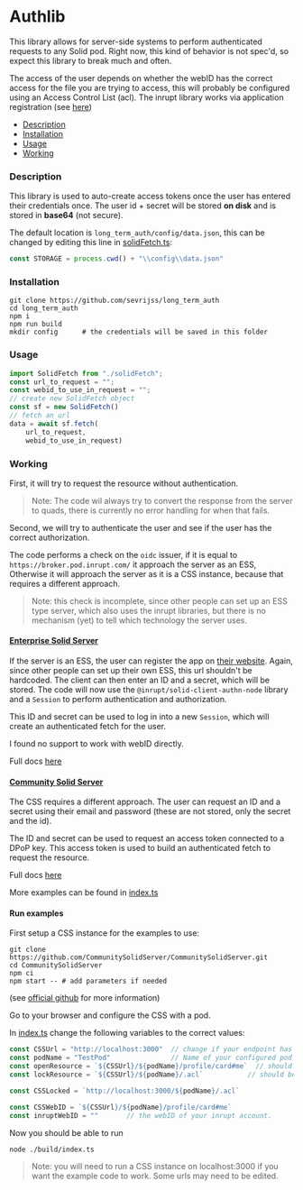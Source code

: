 <!-- omit in toc -->
# Authlib

This library allows for server-side systems to perform authenticated requests to any Solid pod.
Right now, this kind of behavior is not spec'd, so expect this library to break much and often.


The access of the user depends on whether the webID has the correct access for the file you are trying to access,
this will probably be configured using an Access Control List (acl).
The inrupt library works via application registration (see [here](https://broker.pod.inrupt.com/registration.html))

- [Description](#description)
- [Installation](#installation)
- [Usage](#usage)
- [Working](#working)

### Description

This library is used to auto-create access tokens once the user has entered their credentials once.
The user id + secret will be stored **on disk** and is stored in **base64** (not secure).

The default location is `long_term_auth/config/data.json`, this can be changed by editing this line in [solidFetch.ts](src/solidFetch.ts):
```typescript
const STORAGE = process.cwd() + "\\config\\data.json"
```

### Installation

```shell
git clone https://github.com/sevrijss/long_term_auth
cd long_term_auth
npm i
npm run build
mkdir config      # the credentials will be saved in this folder
```

### Usage

```typescript
import SolidFetch from "./solidFetch";
const url_to_request = "";
const webid_to_use_in_request = "";
// create new SolidFetch object
const sf = new SolidFetch()
// fetch an url
data = await sf.fetch(
    url_to_request,
    webid_to_use_in_request)
```

### Working

First, it will try to request the resource without authentication.

> Note: The code wil always try to convert the response from the server to quads, there is currently no error handling for when that fails.

Second, we will try to authenticate the user and see if the user has the correct authorization.

The code performs a check on the `oidc` issuer,
if it is equal to `https://broker.pod.inrupt.com/` it approach the server as an ESS,
Otherwise it will approach the server as it is a CSS instance, because that requires a different approach.

> Note: this check is incomplete, since other people can set up an ESS type server, which also uses the inrupt libraries,
but there is no mechanism (yet) to tell which technology the server uses.

#### [Enterprise Solid Server](https://inrupt.com/products/enterprise-solid-server/)

If the server is an ESS, the user can register the app on [their website](https://broker.pod.inrupt.com/registration.html).
Again, since other people can set up their own ESS, this url shouldn't be hardcoded.
The client can then enter an ID and a secret, which will be stored.
The code will now use the `@inrupt/solid-client-authn-node` library and a `Session`
to perform authentication and authorization.

This ID and secret can be used to log in into a new `Session`, which will create an authenticated fetch for the user.

I found no support to work with webID directly.

Full docs [here](https://docs.inrupt.com/developer-tools/javascript/client-libraries/tutorial/authenticate-nodejs-script/)

#### [Community Solid Server](https://github.com/CommunitySolidServer/CommunitySolidServer)

The CSS requires a different approach. The user can request an ID and a secret using their email and password
(these are not stored, only the secret and the id).

The ID and secret can be used to request an access token connected to a DPoP key.
This access token is used to build an authenticated fetch to request the resource.

Full docs [here](https://communitysolidserver.github.io/CommunitySolidServer/5.x/usage/client-credentials/)

More examples can be found in [index.ts](src/index.ts)
#### Run examples
First setup a CSS instance for the examples to use:
```shell
git clone https://github.com/CommunitySolidServer/CommunitySolidServer.git
cd CommunitySolidServer
npm ci
npm start -- # add parameters if needed
```
(see [official github](https://github.com/CommunitySolidServer/CommunitySolidServer#-installing-and-running-from-source) for more information)

Go to your browser and configure the CSS with a pod.

In [index.ts](src/index.ts) change the following variables to the correct values:
```typescript
const CSSUrl = "http://localhost:3000"  // change if your endpoint has a different ip
const podName = "TestPod"               // Name of your configured pod
const openResource = `${CSSUrl}/${podName}/profile/card#me`  // should be auto-generated by CSS
const lockResource = `${CSSUrl}/${podName}/.acl`           // should be auto-generated by CSS

const CSSLocked = `http://localhost:3000/${podName}/.acl`

const CSSWebID = `${CSSUrl}/${podName}/profile/card#me`
const inruptWebID = ""       // the webID of your inrupt account.
```
Now you should be able to run
```shell
node ./build/index.ts
```

> Note: you will need to run a CSS instance on localhost:3000 if you want the example code to work.
> Some urls may need to be edited.
